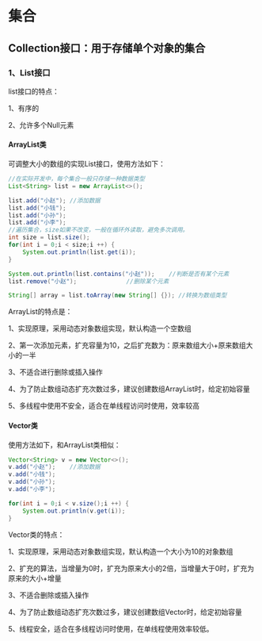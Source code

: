 # 集合

## Collection接口：用于存储单个对象的集合

### 1、List接口

list接口的特点：

1、有序的

2、允许多个Null元素

#### ArrayList类

可调整大小的数组的实现List接口，使用方法如下：

```java
//在实际开发中，每个集合一般只存储一种数据类型
List<String> list = new ArrayList<>();

list.add("小赵");	//添加数据
list.add("小钱");
list.add("小孙");
list.add("小李");
//遍历集合，size如果不改变，一般在循环外读取，避免多次调用。
int size = list.size();
for(int i = 0;i < size;i ++) {
    System.out.println(list.get(i));
}

System.out.println(list.contains("小赵"));	//判断是否有某个元素
list.remove("小赵");				//删除某个元素

String[] array = list.toArray(new String[] {});	//转换为数组类型
```

ArrayList的特点是：

1、实现原理，采用动态对象数组实现，默认构造一个空数组

2、第一次添加元素，扩充容量为10，之后扩充数为：原来数组大小+原来数组大小的一半

3、不适合进行删除或插入操作

4、为了防止数组动态扩充次数过多，建议创建数组ArrayList时，给定初始容量

5、多线程中使用不安全，适合在单线程访问时使用，效率较高



#### Vector类

使用方法如下，和ArrayList类相似：

```java
Vector<String> v = new Vector<>();
v.add("小赵");	//添加数据
v.add("小钱");
v.add("小孙");
v.add("小李");

for(int i = 0;i < v.size();i ++) {
    System.out.println(v.get(i));
}
```

Vector类的特点：

1、实现原理，采用动态对象数组实现，默认构造一个大小为10的对象数组

2、扩充的算法，当增量为0时，扩充为原来大小的2倍，当增量大于0时，扩充为原来的大小+增量

3、不适合删除或插入操作

4、为了防止数组动态扩充次数过多，建议创建数组Vector时，给定初始容量

5、线程安全，适合在多线程访问时使用，在单线程使用效率较低。